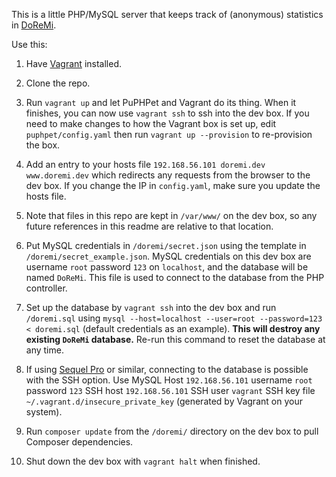 This is a little PHP/MySQL server that keeps track of (anonymous) statistics in [DoReMi](https://github.com/edwinhollen/DoReMi). 

Use this:

1. Have [Vagrant](http://vagrantup.com) installed.

2. Clone the repo.

3. Run `vagrant up` and let PuPHPet and Vagrant do its thing. When it finishes, you can now use `vagrant ssh` to ssh into the dev box. If you need to make changes to how the Vagrant box is set up, edit `puphpet/config.yaml` then run `vagrant up --provision` to re-provision the box.

4. Add an entry to your hosts file `192.168.56.101 doremi.dev www.doremi.dev` which redirects any requests from the browser to the dev box. If you change the IP in `config.yaml`, make sure you update the hosts file.

4. Note that files in this repo are kept in `/var/www/` on the dev box, so any future references in this readme are relative to that location.

4. Put MySQL credentials in `/doremi/secret.json` using the template in `/doremi/secret_example.json`. MySQL credentials on this dev box are username `root` password `123` on `localhost`, and the database will be named `DoReMi`. This file is used to connect to the database from the PHP controller.

6. Set up the database by `vagrant ssh` into the dev box and run `/doremi.sql` using `mysql --host=localhost --user=root --password=123 < doremi.sql` (default credentials as an example). **This will destroy any existing `DoReMi` database.** Re-run this command to reset the database at any time.

7. If using [Sequel Pro](http://www.sequelpro.com) or similar, connecting to the database is possible with the SSH option. Use MySQL Host `192.168.56.101` username `root` password `123` SSH host `192.168.56.101` SSH user `vagrant` SSH key file `~/.vagrant.d/insecure_private_key` (generated by Vagrant on your system).

8. Run `composer update` from the `/doremi/` directory on the dev box to pull Composer dependencies.

7. Shut down the dev box with `vagrant halt` when finished.
